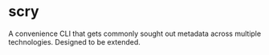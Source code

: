 # scry

A convenience CLI that gets commonly sought out metadata across multiple 
technologies. Designed to be extended.
